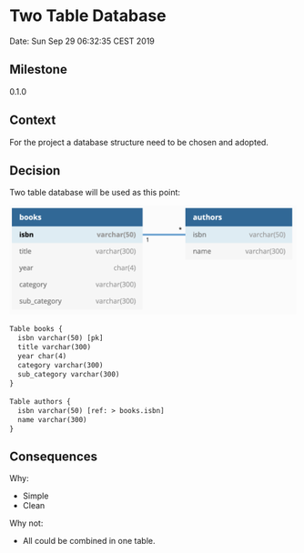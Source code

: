 # Two Table Database

Date: Sun Sep 29 06:32:35 CEST 2019

## Milestone

0.1.0

## Context

For the project a database structure need to be chosen and adopted.

## Decision

Two table database will be used as this point:

![database structure](./assets/db_structure.png)

```
Table books {
  isbn varchar(50) [pk]
  title varchar(300)
  year char(4)
  category varchar(300)
  sub_category varchar(300)
}

Table authors {
  isbn varchar(50) [ref: > books.isbn]
  name varchar(300)
}
```

## Consequences

Why:

- Simple
- Clean

Why not:

- All could be combined in one table.
